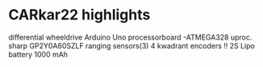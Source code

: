 # CARkar22 highlights
differential wheeldrive
Arduino Uno processorboard -ATMEGA328 uproc.
sharp GP2Y0A60SZLF ranging sensors(3)
4 kwadrant encoders !!
2S Lipo battery 1000 mAh
